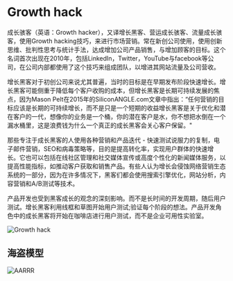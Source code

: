# Growth hack

成长骇客（英语：Growth hacker），又译增长黑客、营运成长骇客、流量成长骇客，使用Growth hacking技巧，来进行市场营销。常在新创公司使用，使用创新思维、批判性思考与统计手法，达成增加公司产品销售，与增加顾客的目标。这个名词首次出现在2010年，包括LinkedIn，Twitter，YouTube与facebook等公司，在公司内部都使用了这个技巧来组成团队，以增进其网站流量及公司营收。

增长黑客对于初创公司来说尤其普遍，当时的目标是在早期发布阶段快速增长。增长黑客可能侧重于降低每个客户收购的成本，但增长黑客是长期可持续发展的焦点，因为Mason Pelt在2015年的SiliconANGLE.com文章中指出：“任何营销的目标应该是长期的可持续增长，而不是只是一个短期的收益增长黑客是关于优化和潜在客户的一代，想像你的业务是一个桶，你的潜在客户是水，你不想把水倒在一个漏水桶里，这是浪费钱为什么一个真正的成长黑客会关心客户保留。"

那些专注于成长黑客的人使用各种营销和产品迭代 - 快速测试说服力的复制，电子邮件营销，SEO和病毒策略等，目的是提高转化率，实现用户群体的快速增长。它也可以包括在线社区管理和社交媒体宣传或高度个性化的新闻媒体服务，以提高性能指标，如推动客户获取和销售产品。有些人认为增长会侵蚀网络营销生态系统的一部分，因为在许多情况下，黑客们都会使用搜索引擎优化，网站分析，内容营销和A/B测试等技术。

产品开发也受到黑客成长的观念的深刻影响。而不是长时间的开发周期，随后用户测试。增长黑客利用线框和草图开始用户测试;验证每个阶段的想法。产品开发角色中的成长黑客将开始在咖啡店进行用户测试，而不是企业可用性实验室。

![Growth hack](https://guidelines.cc/assets/img/wat-is-growth-hacking-venn-diagram.png)

## 海盗模型

![AARRR](https://guidelines.cc/assets/img/0_DPrPZsMZxod0ZAHo.jpg)